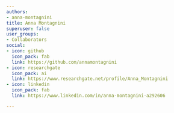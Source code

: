 ```yaml
---
authors:
- anna-montagnini
title: Anna Montagnini
superuser: false
user_groups:
- Collaborators
social:
- icon: github
  icon_pack: fab
  link: https://github.com/annamontagnini
- icon: researchgate
  icon_pack: ai
  link: https://www.researchgate.net/profile/Anna_Montagnini
- icon: linkedin
  icon_pack: fab
  link: https://www.linkedin.com/in/anna-montagnini-a292606

---
```

